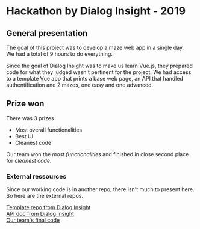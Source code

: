 # Hackathon by Dialog Insight - 2019

## General presentation
The goal of this project was to develop a maze web app in a single day.\
We had a total of 9 hours to do everything.

Since the goal of Dialog Insight was to make us learn Vue.js, they prepared code for what they judged wasn't pertinent for the project. We had access to a template Vue app that prints a base web page, an API that handled authentification and 2 mazes, one easy and one advanced.

## Prize won
There was 3 prizes
- Most overall functionalities
- Best UI
- Cleanest code

Our team won the *most functionalities* and finished in close second place for *cleanest code*.

### External ressources
Since our working code is in another repo, there isn't much to present here. So here are the external repos.

[Template repo from Dialog Insight](https://github.com/dialog-insight/labyrinth-vue)\
[API doc from Dialog Insight](https://labyrinth-api.herokuapp.com/api-docs/)\
[Our team's final code](https://github.com/afrigon/labyrinth-vue)
